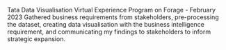 Tata Data Visualisation Virtual Experience Program on Forage - February 2023 
Gathered business requirements from stakeholders, pre-processing the dataset, creating data visualisation with the business intelligence requirement, and communicating my findings to stakeholders to inform strategic expansion.
